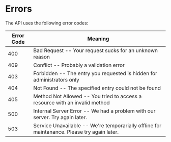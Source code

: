 # Errors

The API uses the following error codes:


Error Code | Meaning
---------- | -------
400 | Bad Request -- Your request sucks for an unknown reason
409 | Conflict -- Probably a validation error
403 | Forbidden -- The entry you requested is hidden for administrators only
404 | Not Found -- The specified entry could not be found
405 | Method Not Allowed -- You tried to access a resource with an invalid method
500 | Internal Server Error -- We had a problem with our server. Try again later.
503 | Service Unavailable -- We're temporarially offline for maintanance. Please try again later.